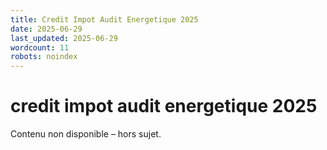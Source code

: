 ```yaml
---
title: Credit Impot Audit Energetique 2025
date: 2025-06-29
last_updated: 2025-06-29
wordcount: 11
robots: noindex
---
```


# credit impot audit energetique 2025

Contenu non disponible – hors sujet.